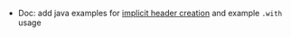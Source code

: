 * Doc: add java examples for [implicit header creation](HTTP/headers#implicit-header) and example `.with` usage